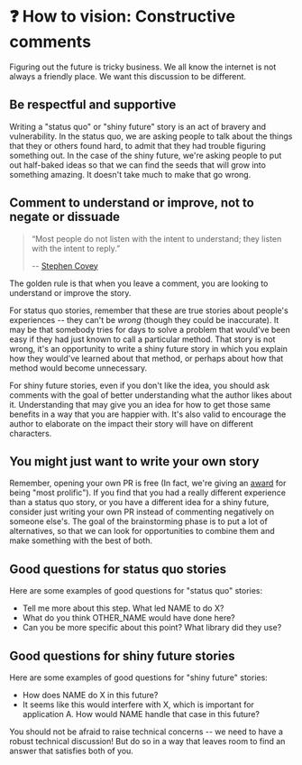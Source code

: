 # ❓ How to vision: Constructive comments

Figuring out the future is tricky business. We all know the internet is not always a friendly place. We want this discussion to be different.

## Be respectful and supportive

Writing a "status quo" or "shiny future" story is an act of bravery and vulnerability. In the status quo, we are asking people to talk about the things that they or others found hard, to admit that they had trouble figuring something out. In the case of the shiny future, we're asking people to put out half-baked ideas so that we can find the seeds that will grow into something amazing. It doesn't take much to make that go wrong.

## Comment to understand or improve, not to negate or dissuade

> “Most people do not listen with the intent to understand; they listen with the intent to reply.”
>
> -- [Stephen Covey](https://www.franklincovey.com/the-7-habits/habit-5/)

The golden rule is that when you leave a comment, you are looking to understand or improve the story. 

For status quo stories, remember that these are true stories about people's experiences -- they can't be *wrong* (though they could be inaccurate). It may be that somebody tries for days to solve a problem that would've been easy if they had just known to call a particular method. That story is not wrong, it's an opportunity to write a shiny future story in which you explain how they would've learned about that method, or perhaps about how that method would become unnecessary.

For shiny future stories, even if you don't like the idea, you should ask comments with the goal of better understanding what the author likes about it. Understanding that may give you an idea for how to get those same benefits in a way that you are happier with. It's also valid to encourage the author to elaborate on the impact their story will have on different characters.

## You might just want to write your own story

Remember, opening your own PR is free (In fact, we're giving an [award] for being "most prolific"). If you find that you had a really different experience than a status quo story, or you have a different idea for a shiny future, consider just writing your own PR instead of commenting negatively on someone else's. The goal of the brainstorming phase is to put a lot of alternatives, so that we can look for opportunities to combine them and make something with the best of both. 

[award]: ./awards.md

## Good questions for status quo stories

Here are some examples of good questions for "status quo" stories:

* Tell me more about this step. What led NAME to do X?
* What do you think OTHER_NAME would have done here?
* Can you be more specific about this point? What library did they use?

## Good questions for shiny future stories

Here are some examples of good questions for "shiny future" stories:

* How does NAME do X in this future?
* It seems like this would interfere with X, which is important for application A. How would NAME handle that case in this future?

You should not be afraid to raise technical concerns -- we need to have a robust technical discussion! But do so in a way that leaves room to find an answer that satisfies both of you.
